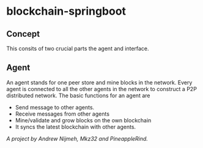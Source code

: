 # blockchain-springboot

## Concept
This consits of two crucial parts the agent and interface.

## Agent
An agent stands for one peer store and mine blocks in the network.
Every agent is connected to all the other agents in the network to construct a P2P
distributed network. The basic functions for an agent are
- Send message to other agents.
- Receive messages from other agents
- Mine/validate and grow blocks on the own blockchain
- It syncs the latest blockchain with other agents.

*A project by Andrew Nijmeh, Mkz32 and PineappleRind.*
